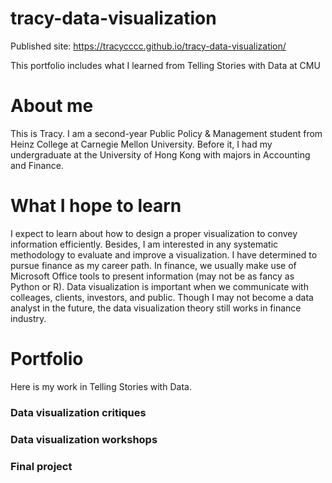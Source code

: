 # tracy-data-visualization

Published site: https://tracycccc.github.io/tracy-data-visualization/

This portfolio includes what I learned from Telling Stories with Data at CMU

# About me
This is Tracy. I am a second-year Public Policy & Management student from Heinz College at Carnegie Mellon University. Before it, I had my undergraduate at the University of Hong Kong with majors in Accounting and Finance.

# What I hope to learn
I expect to learn about how to design a proper visualization to convey information efficiently. Besides, I am interested in any systematic methodology to evaluate and improve a visualization. I have determined to pursue finance as my career path. In finance, we usually make use of Microsoft Office tools to present information (may not be as fancy as Python or R). Data visualization is important when we communicate with colleages, clients, investors, and public. Though I may not become a data analyst in the future, the data visualization theory still works in finance industry.

# Portfolio
Here is my work in Telling Stories with Data.
### Data visualization critiques

### Data visualization workshops

### Final project
